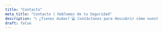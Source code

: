 ```yaml
---
title: "Contacto"
meta_title: "Contacto | Hablemos de tu Seguridad"
description: "📞 ¿Tienes dudas? 💻 Contáctanos para descubrir cómo nuestras soluciones de ciberseguridad pueden proteger tu negocio. 🌐"
draft: false
---
```

